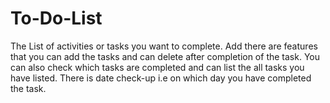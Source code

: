 # To-Do-List
The List of activities or tasks you want to complete.
Add there are features that you can add the tasks and can delete after completion of the task.
You can also check which tasks are completed and can list the all tasks you have listed.
There is date check-up i.e on which day you have completed the task.
